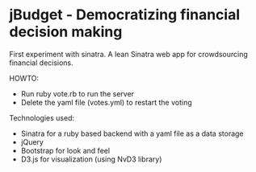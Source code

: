# jBudget - Democratizing financial decision making
First experiment with sinatra. A lean Sinatra web app for crowdsourcing 
financial decisions.

HOWTO:
* Run ruby vote.rb to run the server
* Delete the yaml file (votes.yml) to restart the voting

Technologies used:
* Sinatra for a ruby based backend with a yaml file as a data storage
* jQuery
* Bootstrap for look and feel
* D3.js for visualization (using NvD3 library)
